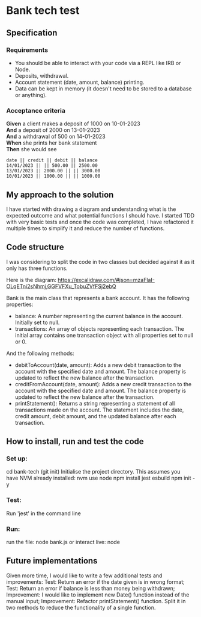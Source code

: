 # Bank tech test

## Specification

### Requirements

- You should be able to interact with your code via a REPL like IRB or Node.
- Deposits, withdrawal.
- Account statement (date, amount, balance) printing.
- Data can be kept in memory (it doesn't need to be stored to a database or anything).

### Acceptance criteria

**Given** a client makes a deposit of 1000 on 10-01-2023  
**And** a deposit of 2000 on 13-01-2023  
**And** a withdrawal of 500 on 14-01-2023  
**When** she prints her bank statement  
**Then** she would see

```
date || credit || debit || balance
14/01/2023 || || 500.00 || 2500.00
13/01/2023 || 2000.00 || || 3000.00
10/01/2023 || 1000.00 || || 1000.00
```

## My approach to the solution

I have started with drawing a diagram and understanding what is the expected outcome and what potential functions I should have. I started TDD with very basic tests and once the code was completed, I have refactored it multiple times to simplify it and reduce the number of functions.

## Code structure

I was considering to split the code in two classes but decided against it as it only has three functions.

Here is the diagram:
https://excalidraw.com/#json=mzaFlaI-OLqETni2sNhmj,GGFVFXu_TobuZVfFSj2ebQ

Bank is the main class that represents a bank account. It has the following properties:

- balance: A number representing the current balance in the account. Initially set to null.
- transactions: An array of objects representing each transaction. The initial array contains one transaction object with all properties set to null or 0.

And the following methods:

- debitToAccount(date, amount): Adds a new debit transaction to the account with the specified date and amount. The balance property is updated to reflect the new balance after the transaction.
- creditFromAccount(date, amount): Adds a new credit transaction to the account with the specified date and amount. The balance property is updated to reflect the new balance after the transaction.
- printStatement(): Returns a string representing a statement of all transactions made on the account. The statement includes the date, credit amount, debit amount, and the updated balance after each transaction.

## How to install, run and test the code

### Set up:

cd bank-tech (git init)
Initialise the project directory. This assumes you have NVM already installed:
nvm use node
npm install jest esbuild
npm init -y

### Test:

Run 'jest' in the command line

### Run:

run the file: node bank.js
or
interact live: node

## Future implementations

Given more time, I would like to write a few additional tests and improvements:
Test: Return an error if the date given is in wrong format;
Test: Return an error if balance is less than money being withdrawn;
Improvement: I would like to implement new Date() function instead of the manual input;
Improvement: Refactor printStatement() function. Split it in two methods to reduce the functionality of a single function.
